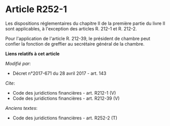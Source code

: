 # Article R252-1

Les dispositions réglementaires du chapitre II de la première partie du livre II sont applicables, à l'exception des articles
R. 212-1 et R. 212-2. 

Pour l'application de l'article R. 212-39, le président de chambre peut confier la fonction de greffier au secrétaire général
de la chambre.

**Liens relatifs à cet article**

_Modifié par_:

  - Décret n°2017-671 du 28 avril 2017 - art. 143

_Cite_:

  - Code des juridictions financières - art. R212-1 (V)
  - Code des juridictions financières - art. R212-39 (V)

_Anciens textes_:

  - Code des juridictions financières - art. R252-2 (T)
